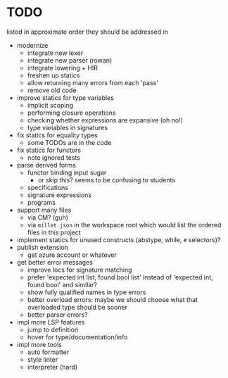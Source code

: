 # TODO

listed in approximate order they should be addressed in

- modernize
  - integrate new lexer
  - integrate new parser (rowan)
  - integrate lowering + HIR
  - freshen up statics
  - allow returning many errors from each 'pass'
  - remove old code
- improve statics for type variables
  - implicit scoping
  - performing closure operations
  - checking whether expressions are expansive (oh no!)
  - type variables in signatures
- fix statics for equality types
  - some TODOs are in the code
- fix statics for functors
  - note ignored tests
- parse derived forms
  - functor binding input sugar
    - or skip this? seems to be confusing to students
  - specifications
  - signature expressions
  - programs
- support many files
  - via CM? (guh)
  - via `millet.json` in the workspace root which would list the ordered files in this project
- implement statics for unused constructs (abstype, while, `#` selectors)?
- publish extension
  - get azure account or whatever
- get better error messages
  - improve locs for signature matching
  - prefer 'expected int list, found bool list' instead of 'expected int, found bool' and similar?
  - show fully qualified names in type errors
  - better overload errors: maybe we should choose what that overloaded type should be sooner
  - better parser errors?
- impl more LSP features
  - jump to definition
  - hover for type/documentation/info
- impl more tools
  - auto formatter
  - style linter
  - interpreter (hard)
